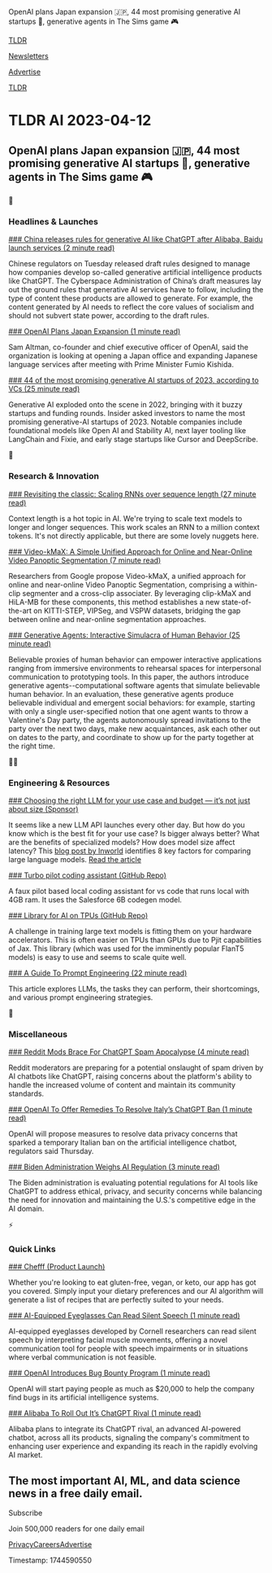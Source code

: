 OpenAI plans Japan expansion 🇯🇵, 44 most promising generative AI startups 🚀, generative agents in The Sims game 🎮

[TLDR](/)

[Newsletters](/newsletters)

[Advertise](https://advertise.tldr.tech/)

[TLDR](/)

# TLDR AI 2023-04-12

## OpenAI plans Japan expansion 🇯🇵, 44 most promising generative AI startups 🚀, generative agents in The Sims game 🎮

🚀

### Headlines & Launches

[### China releases rules for generative AI like ChatGPT after Alibaba, Baidu launch services (2 minute read)](https://www.cnbc.com/2023/04/11/china-releases-rules-for-generative-ai-like-chatgpt-after-alibaba-launch.html?utm_source=tldrai)

Chinese regulators on Tuesday released draft rules designed to manage how companies develop so-called generative artificial intelligence products like ChatGPT. The Cyberspace Administration of China’s draft measures lay out the ground rules that generative AI services have to follow, including the type of content these products are allowed to generate. For example, the content generated by AI needs to reflect the core values of socialism and should not subvert state power, according to the draft rules.

[### OpenAI Plans Japan Expansion (1 minute read)](https://archive.ph/upxPn?utm_source=tldrai)

Sam Altman, co-founder and chief executive officer of OpenAI, said the organization is looking at opening a Japan office and expanding Japanese language services after meeting with Prime Minister Fumio Kishida.

[### 44 of the most promising generative AI startups of 2023, according to VCs (25 minute read)](https://archive.ph/EdKnv?utm_source=tldrai)

Generative AI exploded onto the scene in 2022, bringing with it buzzy startups and funding rounds. Insider asked investors to name the most promising generative-AI startups of 2023. Notable companies include foundational models like Open AI and Stability AI, next layer tooling like LangChain and Fixie, and early stage startups like Cursor and DeepScribe.

🧠

### Research & Innovation

[### Revisiting the classic: Scaling RNNs over sequence length (27 minute read)](https://arxiv.org/abs/1709.04057?utm_source=tldrai)

Context length is a hot topic in AI. We're trying to scale text models to longer and longer sequences. This work scales an RNN to a million context tokens. It's not directly applicable, but there are some lovely nuggets here.

[### Video-kMaX: A Simple Unified Approach for Online and Near-Online Video Panoptic Segmentation (7 minute read)](https://arxiv.org/abs/2304.04694?utm_source=tldrai)

Researchers from Google propose Video-kMaX, a unified approach for online and near-online Video Panoptic Segmentation, comprising a within-clip segmenter and a cross-clip associater. By leveraging clip-kMaX and HiLA-MB for these components, this method establishes a new state-of-the-art on KITTI-STEP, VIPSeg, and VSPW datasets, bridging the gap between online and near-online segmentation approaches.

[### Generative Agents: Interactive Simulacra of Human Behavior (25 minute read)](https://arxiv.org/abs/2304.03442?utm_source=tldrai)

Believable proxies of human behavior can empower interactive applications ranging from immersive environments to rehearsal spaces for interpersonal communication to prototyping tools. In this paper, the authors introduce generative agents--computational software agents that simulate believable human behavior. In an evaluation, these generative agents produce believable individual and emergent social behaviors: for example, starting with only a single user-specified notion that one agent wants to throw a Valentine's Day party, the agents autonomously spread invitations to the party over the next two days, make new acquaintances, ask each other out on dates to the party, and coordinate to show up for the party together at the right time.

👨‍💻

### Engineering & Resources

[### Choosing the right LLM for your use case and budget — it’s not just about size (Sponsor)](https://bit.ly/3nXnURp)

It seems like a new LLM API launches every other day. But how do you know which is the best fit for your use case? Is bigger always better? What are the benefits of specialized models? How does model size affect latency? This [blog post by Inworld](https://bit.ly/3nXnURp) identifies 8 key factors for comparing large language models. [Read the article](https://bit.ly/3nXnURp)

[### Turbo pilot coding assistant (GitHub Repo)](https://github.com/ravenscroftj/turbopilot?utm_source=tldrai)

A faux pilot based local coding assistant for vs code that runs local with 4GB ram. It uses the Salesforce 6B codegen model.

[### Library for AI on TPUs (GitHub Repo)](https://github.com/google-research/t5x?utm_source=tldrai)

A challenge in training large text models is fitting them on your hardware accelerators. This is often easier on TPUs than GPUs due to Pjit capabilities of Jax. This library (which was used for the imminently popular FlanT5 models) is easy to use and seems to scale quite well.

[### A Guide To Prompt Engineering (22 minute read)](https://www.ruxu.dev/articles/ai/maximizing-the-potential-of-llms/?utm_source=tldrai)

This article explores LLMs, the tasks they can perform, their shortcomings, and various prompt engineering strategies.

🎁

### Miscellaneous

[### Reddit Mods Brace For ChatGPT Spam Apocalypse (4 minute read)](https://www.vice.com/en/article/jg5qy8/reddit-moderators-brace-for-a-chatgpt-spam-apocalypse?utm_source=tldrai)

Reddit moderators are preparing for a potential onslaught of spam driven by AI chatbots like ChatGPT, raising concerns about the platform's ability to handle the increased volume of content and maintain its community standards.

[### OpenAI To Offer Remedies To Resolve Italy’s ChatGPT Ban (1 minute read)](https://apnews.com/article/chatgpt-openai-data-privacy-italy-1e3f070ca86ec234cae4d08ac8443879?utm_source=tldrai)

OpenAI will propose measures to resolve data privacy concerns that sparked a temporary Italian ban on the artificial intelligence chatbot, regulators said Thursday.

[### Biden Administration Weighs AI Regulation (3 minute read)](https://www.wsj.com/articles/biden-administration-weighs-possible-rules-for-ai-tools-like-chatgpt-46f8257b?mod=djemalertNEWS?utm_source=tldrai)

The Biden administration is evaluating potential regulations for AI tools like ChatGPT to address ethical, privacy, and security concerns while balancing the need for innovation and maintaining the U.S.'s competitive edge in the AI domain.

⚡️

### Quick Links

[### Chefff (Product Launch)](https://www.producthunt.com/posts/chefff?utm_source=tldrai)

Whether you're looking to eat gluten-free, vegan, or keto, our app has got you covered. Simply input your dietary preferences and our AI algorithm will generate a list of recipes that are perfectly suited to your needs.

[### AI-Equipped Eyeglasses Can Read Silent Speech (1 minute read)](https://news.cornell.edu/stories/2023/04/ai-equipped-eyeglasses-can-read-silent-speech?utm_source=tldrai)

AI-equipped eyeglasses developed by Cornell researchers can read silent speech by interpreting facial muscle movements, offering a novel communication tool for people with speech impairments or in situations where verbal communication is not feasible.

[### OpenAI Introduces Bug Bounty Program (1 minute read)](https://archive.ph/k5RyH?utm_source=tldrai)

OpenAI will start paying people as much as $20,000 to help the company find bugs in its artificial intelligence systems.

[### Alibaba To Roll Out It’s ChatGPT Rival (1 minute read)](https://www.cnbc.com/2023/04/11/alibaba-to-roll-out-its-rival-to-chatgpt-across-all-its-products.html?utm_source=tldrai)

Alibaba plans to integrate its ChatGPT rival, an advanced AI-powered chatbot, across all its products, signaling the company's commitment to enhancing user experience and expanding its reach in the rapidly evolving AI market.

## The most important AI, ML, and data science news in a free daily email.

Subscribe

Join 500,000 readers for one daily email

[Privacy](/privacy)[Careers](https://jobs.ashbyhq.com/tldr.tech)[Advertise](/ai/advertise)

Timestamp: 1744590550